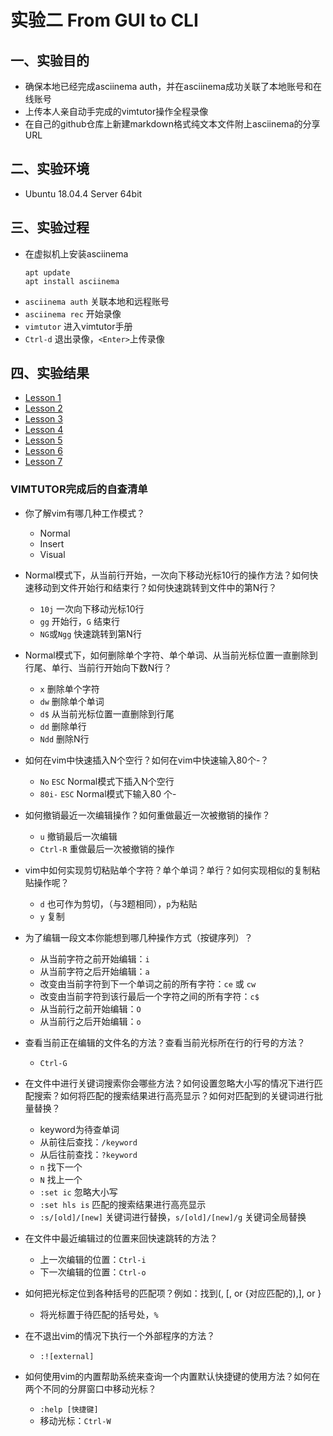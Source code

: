 # 实验二 From GUI to CLI
## 一、实验目的
- 确保本地已经完成asciinema auth，并在asciinema成功关联了本地账号和在线账号
- 上传本人亲自动手完成的vimtutor操作全程录像
- 在自己的github仓库上新建markdown格式纯文本文件附上asciinema的分享URL

## 二、实验环境
- Ubuntu 18.04.4 Server 64bit

## 三、实验过程
- 在虚拟机上安装asciinema
     ```
    apt update
    apt install asciinema
    ```
- ```asciinema auth```  关联本地和远程账号
- ```asciinema rec```   开始录像
- ```vimtutor```    进入vimtutor手册
- ```Ctrl-d``` 退出录像，```<Enter>```上传录像

## 四、实验结果
- [Lesson 1](https://asciinema.org/a/7DY7lzVEf1XQewuLVYqeqxs44)
- [Lesson 2](https://asciinema.org/a/Y3ydmftB4V0isbIz30bolTj0g)
- [Lesson 3](https://asciinema.org/a/3GWrD9Vh3DcXTXAo2XLacSnNG)
- [Lesson 4](https://asciinema.org/a/pe8YMk2bzUYDciy4spuaf1oLl)
- [Lesson 5](https://asciinema.org/a/ev0vYb7udpJBagSL1oEv0W5X0)
- [Lesson 6](https://asciinema.org/a/Fy3YMpOt7NW3qTmnlRYNPWv7g)
- [Lesson 7](https://asciinema.org/a/kxpF6GLKks5ploTOrKWDvmsnP)


### VIMTUTOR完成后的自查清单
- 你了解vim有哪几种工作模式？
  - Normal
  - Insert
  - Visual

- Normal模式下，从当前行开始，一次向下移动光标10行的操作方法？如何快速移动到文件开始行和结束行？如何快速跳转到文件中的第N行？ 
  - ```10j``` 一次向下移动光标10行
  - ```gg``` 开始行，```G``` 结束行
  - ```NG```或```Ngg``` 快速跳转到第N行
  
- Normal模式下，如何删除单个字符、单个单词、从当前光标位置一直删除到行尾、单行、当前行开始向下数N行？ 
  - ```x``` 删除单个字符
  - ```dw``` 删除单个单词
  - ```d$``` 从当前光标位置一直删除到行尾
  - ```dd``` 删除单行
  - ```Ndd``` 删除N行

- 如何在vim中快速插入N个空行？如何在vim中快速输入80个-？ 
  - ```No``` ```ESC``` Normal模式下插入N个空行
  - ```80i-``` ```ESC``` Normal模式下输入80 个-

- 如何撤销最近一次编辑操作？如何重做最近一次被撤销的操作？ 
  - ```u``` 撤销最后一次编辑
  - ```Ctrl-R``` 重做最后一次被撤销的操作

- vim中如何实现剪切粘贴单个字符？单个单词？单行？如何实现相似的复制粘贴操作呢？ 
  - ```d``` 也可作为剪切，（与3题相同），```p```为粘贴
  - ```y``` 复制

- 为了编辑一段文本你能想到哪几种操作方式（按键序列）？ 
  - 从当前字符之前开始编辑：```i```
  - 从当前字符之后开始编辑：```a```
  - 改变由当前字符到下一个单词之前的所有字符：```ce``` 或 ```cw```
  - 改变由当前字符到该行最后一个字符之间的所有字符：```c$```
  - 从当前行之前开始编辑：```O```
  - 从当前行之后开始编辑：```o```

- 查看当前正在编辑的文件名的方法？查看当前光标所在行的行号的方法？ 
  - ```Ctrl-G```

- 在文件中进行关键词搜索你会哪些方法？如何设置忽略大小写的情况下进行匹配搜索？如何将匹配的搜索结果进行高亮显示？如何对匹配到的关键词进行批量替换？ 
  - keyword为待查单词
  - 从前往后查找：```/keyword``` 
  - 从后往前查找：```?keyword```
  - ```n``` 找下一个
  - ```N``` 找上一个
  - ```:set ic``` 忽略大小写
  - ```:set hls is``` 匹配的搜索结果进行高亮显示
  - ```:s/[old]/[new]``` 关键词进行替换，```s/[old]/[new]/g``` 关键词全局替换

- 在文件中最近编辑过的位置来回快速跳转的方法？ 
  - 上一次编辑的位置：```Ctrl-i```
  - 下一次编辑的位置：```Ctrl-o```

- 如何把光标定位到各种括号的匹配项？例如：找到(, [, or {对应匹配的),], or } 
  - 将光标置于待匹配的括号处，```%```

- 在不退出vim的情况下执行一个外部程序的方法？ 
  - ```:![external]```

- 如何使用vim的内置帮助系统来查询一个内置默认快捷键的使用方法？如何在两个不同的分屏窗口中移动光标？ 
  - ```:help [快捷键]```
  - 移动光标：```Ctrl-W```

